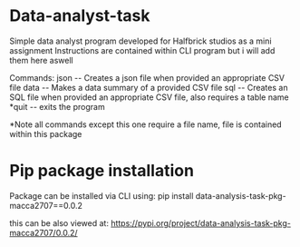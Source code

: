 # Data-analyst-task
Simple data analyst program developed for Halfbrick studios as a mini assignment
Instructions are contained within CLI program but i will add them here aswell

Commands:
json -- Creates a json file when provided an appropriate CSV file
data -- Makes a data summary of a provided CSV file
sql -- Creates an SQL file when provided an appropriate CSV file, also requires a table name
*quit -- exits the program

*Note all commands except this one require a file name, file is contained within this package

# Pip package installation
Package can be installed via CLI using:
pip install data-analysis-task-pkg-macca2707==0.0.2

this can be also viewed at:
https://pypi.org/project/data-analysis-task-pkg-macca2707/0.0.2/
